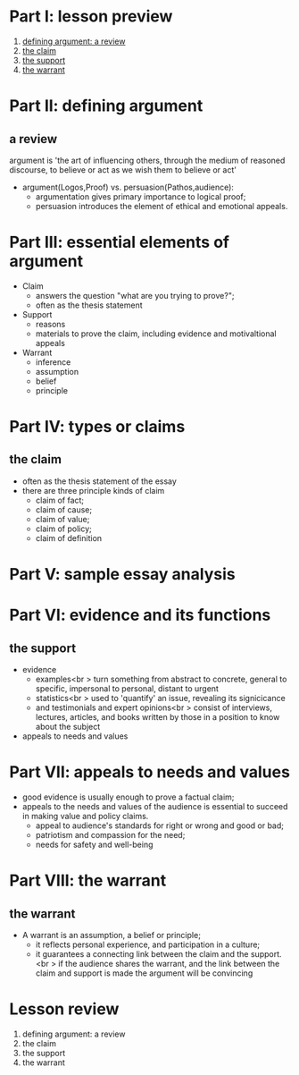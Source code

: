 # Part I: lesson preview
1. [defining argument: a review](#a-review)
1. [the claim](#the-claim)
1. [the support](#the-support)
1. [the warrant](#the-warrant)

# Part II: defining argument
## a review
argument is 'the art of influencing others, through the medium of reasoned discourse, to believe or act as we wish them to believe or act'
  * argument(Logos,Proof) vs. persuasion(Pathos,audience): 
    - argumentation gives primary importance to logical proof; 
    - persuasion introduces the element of ethical and emotional appeals.

# Part III: essential elements of argument
  * Claim
    - answers the question "what are you trying to prove?"; 
    - often as the thesis statement
  * Support
    - reasons
    - materials to prove the claim, including evidence and motivaltional appeals
  * Warrant
    - inference
    - assumption
    - belief
    - principle

# Part IV: types or claims
## the claim
  * often as the thesis statement of the essay
  * there are three principle kinds of claim
    - claim of fact; 
    - claim of cause; 
    - claim of value; 
    - claim of policy; 
    - claim of definition

# Part V: sample essay analysis

# Part VI: evidence and its functions
## the support
  * evidence
    - examples<br \>
      turn something from abstract to concrete, general to specific, impersonal to personal, distant to urgent
    - statistics<br \>
      used to 'quantify' an issue, revealing its signicicance
    - and testimonials and expert opinions<br \>
      consist of interviews, lectures, articles, and books written by those in a position to know about the subject
  * appeals to needs and values

# Part VII: appeals to needs and values
  * good evidence is usually enough to prove a factual claim;
  * appeals to the needs and values of the audience is essential to succeed in making value and policy claims.
    - appeal to audience's standards for right or wrong and good or bad; 
    - patriotism and compassion for the need; 
    - needs for safety and well-being

# Part VIII: the warrant
## the warrant
  * A warrant is an assumption, a belief or principle; 
    - it reflects personal experience, and participation in a culture; 
    - it guarantees a connecting link between the claim and the support.<br \>
  if the audience shares the warrant, and the link between the claim and support is made the argument will be convincing

# Lesson review
1. defining argument: a review
1. the claim
1. the support
1. the warrant


